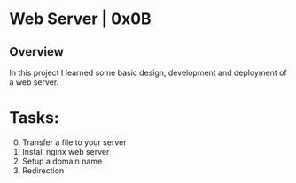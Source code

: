 # Web Server | 0x0B

## Overview
In this project I learned some basic design, development and deployment of a web server.

# Tasks:
0. Transfer a file to your server
1. Install nginx web server
2. Setup a domain name
3. Redirection
